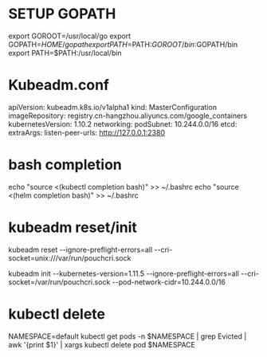 # SETUP GOPATH
export GOROOT=/usr/local/go
export GOPATH=$HOME/gopath
export PATH=$PATH:$GOROOT/bin:$GOPATH/bin
export PATH=$PATH:/usr/local/bin

# Kubeadm.conf
apiVersion: kubeadm.k8s.io/v1alpha1
kind: MasterConfiguration
imageRepository: registry.cn-hangzhou.aliyuncs.com/google_containers
kubernetesVersion: 1.10.2
networking:
  podSubnet: 10.244.0.0/16
etcd:
  extraArgs:
    listen-peer-urls: http://127.0.0.1:2380


# bash completion
echo "source <(kubectl completion bash)" >> ~/.bashrc
echo "source <(helm completion bash)" >> ~/.bashrc

# kubeadm reset/init
kubeadm reset --ignore-preflight-errors=all --cri-socket=unix:///var/run/pouchcri.sock

kubeadm init --kubernetes-version=1.11.5 --ignore-preflight-errors=all --cri-socket=/var/run/pouchcri.sock --pod-network-cidr=10.244.0.0/16


# kubectl delete
NAMESPACE=default
kubectl get pods -n $NAMESPACE | grep Evicted | awk '{print $1}' | xargs kubectl delete pod $NAMESPACE
